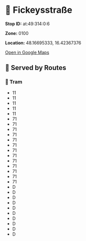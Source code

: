 # 🚉 Fickeysstraße


**Stop ID:** at:49:314:0:6

**Zone:** 0100

**Location:** 48.16695333, 16.42367376

[Open in Google Maps](https://www.google.com/maps?q=48.16695333,16.42367376)

## 🚆 Served by Routes

### 🚊 Tram
- 11
- 11
- 11
- 11
- 11
- 71
- 71
- 71
- 71
- 71
- 71
- 71
- 71
- 71
- 71
- 71
- 71
- 71
- D
- D
- D
- D
- D
- D
- D
- D
- D
- D